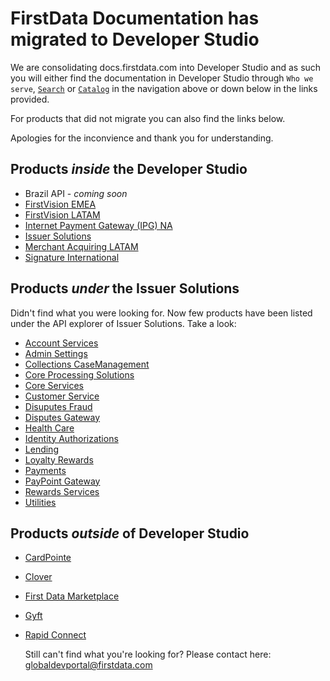 # FirstData Documentation has migrated to Developer Studio

We are consolidating docs.firstdata.com into Developer Studio and as such you will either find the documentation in Developer Studio through `Who we serve`, [`Search`](/search) or [`Catalog`](/api) in the navigation above or down below in the links provided.

For products that did not migrate you can also find the links below.

Apologies for the inconvience and thank you for understanding.

## Products *inside* the Developer Studio

-  Brazil API - *coming soon* 
- [FirstVision EMEA](/product/FirstVisionEMEA)
- [FirstVision LATAM](/product/FirstVisionLATAM) 
- [Internet Payment Gateway (IPG) NA](/product/IPGNA)
- [Issuer Solutions](/product/IssuerSolutions)
- [Merchant Acquiring LATAM](/product/MerchantAcquiringLATAM)
- [Signature International](/product/SignatureInternational)

## Products *under* the Issuer Solutions

Didn't find what you were looking for. Now few products have been listed under the API explorer of Issuer Solutions. Take a look:

- [Account Services](/product/IssuerSolutions/api/?type=post&path=/account/v4/accountChangeInTermsAudit&branch=main&version=1.0.0)
- [Admin Settings](/product/IssuerSolutions/api/?type=post&path=/ocs/v1/automatedAdjustmentProfile&branch=main&version=1.0.0)
- [Collections CaseManagement](/product/IssuerSolutions/api/?type=post&path=/collectionsAccounts/v1/accountDetails&branch=main&version=1.0.0)
- [Core Processing Solutions](/product/IssuerSolutions/api/?type=post&path=/commercialcard/v1/accountAuthStrategyDelete&branch=main&version=1.0.0) 
- [Core Services](/product/IssuerSolutions/api/type=post&path=/cardholderPricing/v1/accountLevelRulesMinimumPaymentDueCommentText&branch=main&version=1.0.0) 
- [Customer Service](/product/IssuerSolutions/api/?type=post&path=/ecsPayments/v2/activeRegistration&branch=main&version=1.0.0) 
- [Disuputes Fraud](/product/IssuerSolutions/api/?type=post&path=/creCore/v1/createEaseFraudFeedbackRecord&branch=main&version=1.0.0) 
- [Disputes Gateway](/product/IssuerSolutions/api/?type=post&path=/fs/disputesGateway/v1/nautilusNotify&branch=main&version=1.0.0) 
- [Health Care](/product/IssuerSolutions/api/?type=post&path=/healthcare/v1/addOverrideMerchantCategoryCode&branch=main&version=1.0.0)
- [Identity Authorizations](/product/IssuerSolutions/api/?type=post&path=/authorizations/v2/acsAuthorizationControls&branch=main&version=1.0.0) 
- [Lending](/product/IssuerSolutions/api/?type=post&path=/offers/v1/acceptOffer&branch=main&version=1.0.0)
- [Loyalty Rewards](/product/IssuerSolutions/api/?type=post&path=/rewardsui/v2/addHouseholdMember&branch=main&version=1.0.0)
- [Payments](/product/IssuerSolutions/api/?type=post&path=/payments/v2/autoPayments&branch=main&version=1.0.0)
- [PayPoint Gateway](/product/IssuerSolutions/api/?type=post&path=/calculateConvenienceFee&branch=main&version=1.0.0) 
- [Rewards Services](/product/IssuerSolutions/api/?type=post&path=/rewardsui/v2/getRealTimeRewardDetails&branch=main&version=1.0.0)
- [Utilities](/product/IssuerSolutions/api/?type=post&path=/utilities/v4/consumerAccounts&branch=main&version=1.0.0)


## Products *outside* of Developer Studio

- [CardPointe](https://developer.cardpointe.com/)
- [Clover](https://docs.clover.com/docs)
- [First Data Marketplace](https://developer.firstdata.com/marketplace/)
- [Gyft](https://business.gyft.com/developers/)
- [Rapid Connect](https://www.rapidconnect.com/)



  Still can't find what you're looking for? Please contact here: globaldevportal@firstdata.com

